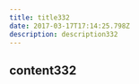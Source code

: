 ```yaml
---
title: title332
date: 2017-03-17T17:14:25.798Z
description: description332
---
```


## content332
  
